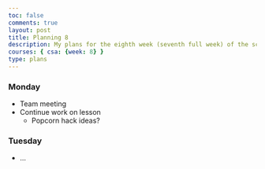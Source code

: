 ```yaml
---
toc: false
comments: true
layout: post
title: Planning 8
description: My plans for the eighth week (seventh full week) of the school year.
courses: { csa: {week: 8} }
type: plans
---
```


### Monday

- Team meeting
- Continue work on lesson
    - Popcorn hack ideas?

### Tuesday

- ...